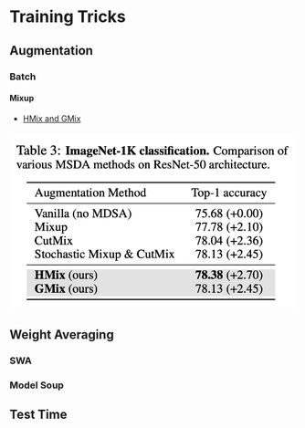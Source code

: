 # Training Tricks

## Augmentation


### Batch


#### Mixup


- [HMix and GMix](https://github.com/naver-ai/hmix-gmix)

![](./images/hmix.png)

## Weight Averaging

### SWA


### Model Soup

## Test Time